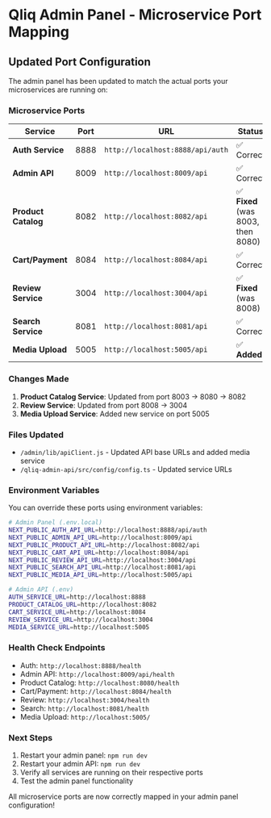# Qliq Admin Panel - Microservice Port Mapping

## Updated Port Configuration

The admin panel has been updated to match the actual ports your microservices are running on:

### Microservice Ports

| Service | Port | URL | Status |
|---------|------|-----|--------|
| **Auth Service** | 8888 | `http://localhost:8888/api/auth` | ✅ Correct |
| **Admin API** | 8009 | `http://localhost:8009/api` | ✅ Correct |
| **Product Catalog** | 8082 | `http://localhost:8082/api` | ✅ **Fixed** (was 8003, then 8080) |
| **Cart/Payment** | 8084 | `http://localhost:8084/api` | ✅ Correct |
| **Review Service** | 3004 | `http://localhost:3004/api` | ✅ **Fixed** (was 8008) |
| **Search Service** | 8081 | `http://localhost:8081/api` | ✅ Correct |
| **Media Upload** | 5005 | `http://localhost:5005/api` | ✅ **Added** |

### Changes Made

1. **Product Catalog Service**: Updated from port 8003 → 8080 → 8082
2. **Review Service**: Updated from port 8008 → 3004  
3. **Media Upload Service**: Added new service on port 5005

### Files Updated

- `/admin/lib/apiClient.js` - Updated API base URLs and added media service
- `/qliq-admin-api/src/config/config.ts` - Updated service URLs

### Environment Variables

You can override these ports using environment variables:

```bash
# Admin Panel (.env.local)
NEXT_PUBLIC_AUTH_API_URL=http://localhost:8888/api/auth
NEXT_PUBLIC_ADMIN_API_URL=http://localhost:8009/api
NEXT_PUBLIC_PRODUCT_API_URL=http://localhost:8082/api
NEXT_PUBLIC_CART_API_URL=http://localhost:8084/api
NEXT_PUBLIC_REVIEW_API_URL=http://localhost:3004/api
NEXT_PUBLIC_SEARCH_API_URL=http://localhost:8081/api
NEXT_PUBLIC_MEDIA_API_URL=http://localhost:5005/api

# Admin API (.env)
AUTH_SERVICE_URL=http://localhost:8888
PRODUCT_CATALOG_URL=http://localhost:8082
CART_SERVICE_URL=http://localhost:8084
REVIEW_SERVICE_URL=http://localhost:3004
MEDIA_SERVICE_URL=http://localhost:5005
```

### Health Check Endpoints

- Auth: `http://localhost:8888/health`
- Admin API: `http://localhost:8009/api/health`
- Product Catalog: `http://localhost:8080/health`
- Cart/Payment: `http://localhost:8084/health`
- Review: `http://localhost:3004/health`
- Search: `http://localhost:8081/health`
- Media Upload: `http://localhost:5005/`

### Next Steps

1. Restart your admin panel: `npm run dev`
2. Restart your admin API: `npm run dev`
3. Verify all services are running on their respective ports
4. Test the admin panel functionality

All microservice ports are now correctly mapped in your admin panel configuration!
